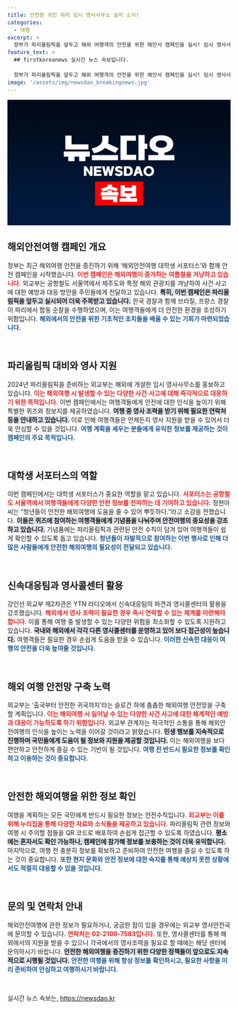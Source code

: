 ```yaml
---
title: 안전한 국민 파리 임시 영사사무소 설치 소식!
categories:
  - 여행
excerpt: >
  정부가 파리올림픽을 앞두고 해외 여행객의 안전을 위한 해안서 캠페인을 실시! 임시 영사사무소 홍보와 안전 수칙 안내로 안전한 여행을 지원합니다. 지금 바로 체크해보세요!
feature_text: >
  ## firstkoreanews 실시간 뉴스 속보입니다.

  정부가 파리올림픽을 앞두고 해외 여행객의 안전을 위한 해안서 캠페인을 실시! 임시 영사사무소 홍보와 안전 수칙 안내로 안전한 여행을 지원합니다. 지금 바로 체크해보세요!
image: '/assets/img/newsdao_breakingnews.jpg'
---
```


<p><img src="/assets/img/newsdao_breakingnews.jpg" alt="firstkoreanews 속보" /></p>

<h2 data-ke-size="size26">해외안전여행 캠페인 개요</h2>

<p data-ke-size="size16">정부는 최근 해외여행 안전을 증진하기 위해 ‘해외안전여행 대학생 서포터스’와 함께 안전 캠페인을 시작했습니다. <b><span style="color: #ee2323;">이번 캠페인은 해외여행이 증가하는 여름철을 겨냥하고 있습니다.</span></b> 외교부는 공항철도 서울역에서 제주도와 특정 해외 관광지를 겨냥하여 사건·사고에 대한 예방과 대응 방안을 주민들에게 전달하고 있습니다. <b><span style="background-color: #21538527;">특히, 이번 캠페인은 파리올림픽을 앞두고 실시되어 더욱 주목받고 있습니다.</span></b> 한국 경찰과 함께 브라질, 프랑스 경찰이 파리에서 합동 순찰을 수행하였으며, 이는 여행객들에게 더 안전한 환경을 조성하기 위함입니다. <b><span style="color: #1a5490;">해외에서의 안전을 위한 기초적인 조치들을 배울 수 있는 기회가 마련되었습니다.</span></b> </p>

<p data-ke-size="size16">&nbsp;</p>

<h2 data-ke-size="size26">파리올림픽 대비와 영사 지원</h2>

<p data-ke-size="size16">2024년 파리올림픽을 준비하는 외교부는 해외에 개설한 임시 영사사무소를 홍보하고 있습니다. <b><span style="color: #ee2323;">이는 해외여행 시 발생할 수 있는 다양한 사건·사고에 대해 즉각적으로 대응하기 위한 목적입니다.</span></b> 이번 캠페인에서는 여행객들에게 안전에 대한 인식을 높이기 위해 특별한 퀴즈와 정보지를 제공하였습니다. <b><span style="background-color: #21538527;">여행 중 영사 조력을 받기 위해 필요한 연락처 등을 안내하고 있습니다.</span></b> 이로 인해 여행객들은 언제든지 영사 지원을 받을 수 있어서 더욱 안심할 수 있을 것입니다. <b><span style="color: #1a5490;">여행 계획을 세우는 분들에게 유익한 정보를 제공하는 것이 캠페인의 주요 목적입니다.</span></b> </p>

<p data-ke-size="size16">&nbsp;</p>

<h2 data-ke-size="size26">대학생 서포터스의 역할</h2>

<p data-ke-size="size16">이번 캠페인에서는 대학생 서포터스가 중요한 역할을 맡고 있습니다. <b><span style="color: #ee2323;">서포터스는 공항철도 서울역에서 여행객들에게 다양한 안전 정보를 전파하는 데 기여하고 있습니다.</span></b> 정현아 씨는 “청년들이 안전한 해외여행에 도움을 줄 수 있어 뿌듯하다.”라고 소감을 전했습니다. <b><span style="background-color: #21538527;">이들은 퀴즈에 참여하는 여행객들에게 기념품을 나눠주며 안전여행의 중요성을 강조하고 있습니다.</span></b> 기념품에는 파리올림픽과 관련된 안전 수칙이 담겨 있어 여행객들이 쉽게 확인할 수 있도록 돕고 있습니다. <b><span style="color: #1a5490;">청년들이 자발적으로 참여하는 이번 행사로 인해 더 많은 사람들에게 안전한 해외여행의 필요성이 전달되고 있습니다.</span></b> </p>

<p data-ke-size="size16">&nbsp;</p>

<h2 data-ke-size="size26">신속대응팀과 영사콜센터 활용</h2>

<p data-ke-size="size16">강인선 외교부 제2차관은 YTN 라디오에서 신속대응팀의 파견과 영사콜센터의 활용을 강조했습니다. <b><span style="color: #ee2323;">해외에서 영사 조력이 필요한 경우 즉시 연락할 수 있는 체계를 마련해야 합니다.</span></b> 이를 통해 여행 중 발생할 수 있는 다양한 위험을 최소화할 수 있도록 지원하고 있습니다. <b><span style="background-color: #21538527;">국내와 해외에서 각각 다른 영사콜센터를 운영하고 있어 보다 접근성이 높습니다.</span></b> 여행객들은 필요한 경우 손쉽게 도움을 받을 수 있습니다. <b><span style="color: #1a5490;">이러한 신속한 대응이 여행의 안전을 더욱 높여줄 것입니다.</span></b> </p>

<p data-ke-size="size16">&nbsp;</p>

<h2 data-ke-size="size26">해외 여행 안전망 구축 노력</h2>

<p data-ke-size="size16">외교부는 ‘출국부터 안전한 귀국까지’라는 슬로건 하에 촘촘한 해외여행 안전망을 구축할 계획입니다. <b><span style="color: #ee2323;">이는 해외여행 시 일어날 수 있는 다양한 사건 사고에 대한 체계적인 예방과 대응이 가능하도록 하기 위함입니다.</span></b> 외교부 관계자는 적극적인 소통을 통해 해외안전여행의 인식을 높이는 노력을 이어갈 것이라고 밝혔습니다. <b><span style="background-color: #21538527;">민생 행보를 지속적으로 진행하며 국민들에게 도움이 될 정보와 지원을 제공할 것입니다.</span></b> 이는 해외여행을 보다 편안하고 안전하게 즐길 수 있는 기반이 될 것입니다. <b><span style="color: #1a5490;">여행 전 반드시 필요한 정보를 확인하고 이용하는 것이 중요합니다.</span></b> </p>

<p data-ke-size="size16">&nbsp;</p>

<h2 data-ke-size="size26">안전한 해외여행을 위한 정보 확인</h2>

<p data-ke-size="size16">여행을 계획하는 모든 국민에게 반드시 필요한 정보는 안전수칙입니다. <b><span style="color: #ee2323;">외교부는 이를 위해 누리집을 통해 다양한 자료와 소식들을 제공하고 있습니다.</span></b> 파리올림픽 관련 정보와 여행 시 주의할 점들을 QR 코드로 배포하여 손쉽게 접근할 수 있도록 하였습니다. <b><span style="background-color: #21538527;">평소에는 혼자서도 확인 가능하나, 캠페인에 참가해 정보를 보충하는 것이 더욱 유익합니다.</span></b> 마지막으로, 여행 전 충분히 정보를 확보하고 준비하여 안전한 여행을 즐길 수 있도록 하는 것이 중요합니다. <b><span style="color: #1a5490;">또한 현지 문화와 안전 정보에 대한 숙지를 통해 예상치 못한 상황에서도 적절히 대응할 수 있을 것입니다.</span></b> </p>

<p data-ke-size="size16">&nbsp;</p>

<h2 data-ke-size="size26">문의 및 연락처 안내</h2>

<p data-ke-size="size16">해외안전여행에 관한 정보가 필요하거나, 궁금한 점이 있을 경우에는 외교부 영사안전국에 문의할 수 있습니다. <b><span style="color: #ee2323;">연락처는 02-2100-7583입니다.</span></b> 또한, 영사콜센터를 통해 해외에서의 지원을 받을 수 있으니 각국에서의 영사조력을 필요로 할 때에는 해당 센터에 문의하시기 바랍니다. <b><span style="background-color: #21538527;">안전한 해외여행을 증진하기 위한 다양한 정책들이 앞으로도 지속적으로 시행될 것입니다.</span></b> <b><span style="color: #1a5490;">안전한 여행을 위해 항상 정보를 확인하시고, 필요한 사항을 미리 준비하여 안심하고 여행하시기 바랍니다.</span></b> </p>

<p data-ke-size="size16">&nbsp;</p>
실시간 뉴스 속보는, <a href="https://newsdao.kr" rel="dofollow">https://newsdao.kr</a>


